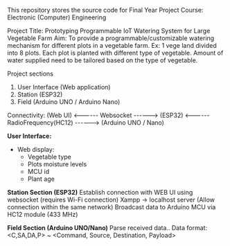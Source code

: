 This repository stores the source code for Final Year Project 
Course: Electronic (Computer) Engineering

Project Title: Prototyping Programmable IoT Watering System for Large Vegetable Farm
Aim: To provide a programmable/customizable watering mechanism for different plots in a vegetable farm.
      Ex: 1 vege land divided into 8 plots. Each plot is planted with different type of vegetable. Amount of water supplied need to be tailored based on the type of vegetable.

Project sections
1. User Interface (Web application)
2. Station (ESP32)
3. Field (Arduino UNO / Arduino Nano)

Connectivity:
(Web UI) <------ Websocket ------> (ESP32) <------ RadioFrequency(HC12) ------> (Arduino UNO / Nano)

**User Interface:**
- Web display:
  * Vegetable type
  * Plots moisture levels
  * MCU id
  * Plant age
 
**Station Section (ESP32)**
Establish connection with WEB UI using websocket (requires Wi-Fi connection)
Xampp -> localhost server (Allow connection within the same network)
Broadcast data to Arduino MCU via HC12 module (433 MHz)

**Field Section (Arduino UNO/Nano)**
Parse received data.. Data format: <C,SA,DA,P> ~ <Command, Source, Destination, Payload>
